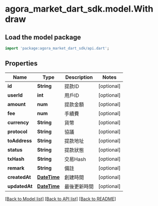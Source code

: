 # agora_market_dart_sdk.model.Withdraw

## Load the model package
```dart
import 'package:agora_market_dart_sdk/api.dart';
```

## Properties
Name | Type | Description | Notes
------------ | ------------- | ------------- | -------------
**id** | **String** | 提款ID | [optional] 
**userId** | **int** | 用戶ID | [optional] 
**amount** | **num** | 提款金額 | [optional] 
**fee** | **num** | 手續費 | [optional] 
**currency** | **String** | 貨幣 | [optional] 
**protocol** | **String** | 協議 | [optional] 
**toAddress** | **String** | 提款地址 | [optional] 
**status** | **String** | 提款狀態 | [optional] 
**txHash** | **String** | 交易Hash | [optional] 
**remark** | **String** | 備註 | [optional] 
**createdAt** | [**DateTime**](DateTime.md) | 創建時間 | [optional] 
**updatedAt** | [**DateTime**](DateTime.md) | 最後更新時間 | [optional] 

[[Back to Model list]](../README.md#documentation-for-models) [[Back to API list]](../README.md#documentation-for-api-endpoints) [[Back to README]](../README.md)


